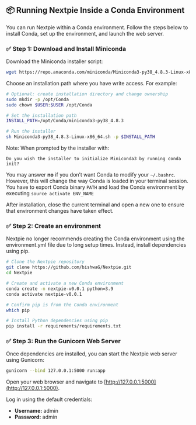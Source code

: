

## 📦 Running Nextpie Inside a Conda Environment

You can run Nextpie within a Conda environment. Follow the steps below to install Conda, set up the environment, and launch the web server.

### ✅ Step 1: Download and Install Miniconda

Download the Miniconda installer script:
```bash
wget https://repo.anaconda.com/miniconda/Miniconda3-py38_4.8.3-Linux-x86_64.sh
```
Choose an installation path where you have write access. For example:
```bash
# Optional: create installation directory and change ownership
sudo mkdir -p /opt/Conda
sudo chown $USER:$USER /opt/Conda

# Set the installation path
INSTALL_PATH=/opt/Conda/miniconda3-py38_4.8.3

# Run the installer
sh Miniconda3-py38_4.8.3-Linux-x86_64.sh -p $INSTALL_PATH
```
Note: When prompted by the installer with:
```
Do you wish the installer to initialize Miniconda3 by running conda init?
```
You may answer **no** if you don’t want Conda to modify your `~/.bashrc`. However, this will change the way Conda is loaded in your terminal session. You have to export Conda binary `PATH` and load the Conda environment by executing `source activate ENV_NAME`

After installation, close the current terminal and open a new one to ensure that environment changes have taken effect.

### ✅ Step 2: Create an environment

Nextpie no longer recommends creating the Conda environment using the environment.yml file due to long setup times. Instead, install dependencies using pip.
```bash
# Clone the Nextpie repository
git clone https://github.com/bishwaG/Nextpie.git
cd Nextpie

# Create and activate a new Conda environment
conda create -n nextpie-v0.0.1 python=3.9
conda activate nextpie-v0.0.1

# Confirm pip is from the Conda environment
which pip

# Install Python dependencies using pip
pip install -r requirements/requirements.txt
```
### ✅ Step 3: Run the Gunicorn Web Server

Once dependencies are installed, you can start the Nextpie web server using Gunicorn:
```bash
gunicorn --bind 127.0.0.1:5000 run:app
```
Open your web browser and navigate to [http://127.0.0.1:5000](http://127.0.0.1:5000).

Log in using the default credentials:

- **Username:** admin
- **Password:** admin
